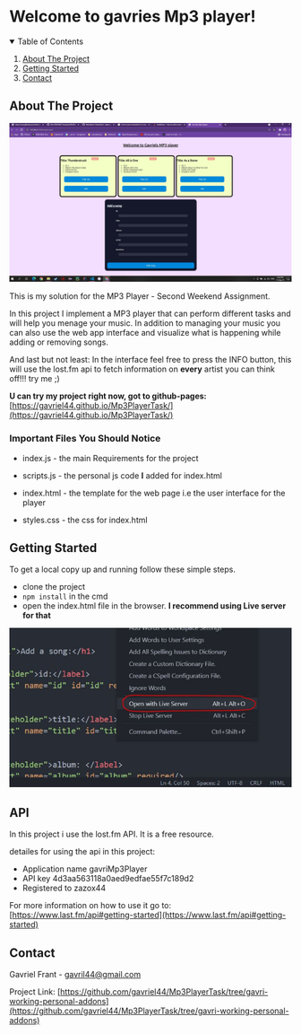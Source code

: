 # Welcome to gavries Mp3 player!

<!-- TABLE OF CONTENTS -->
<details open="open">
  <summary>Table of Contents</summary>
  <ol>
    <li>
      <a href="#about-the-project">About The Project</a>
    </li>
    <li>
      <a href="#getting-started">Getting Started</a>
    </li>
    <li><a href="#contact">Contact</a></li>
  </ol>
</details>

<!-- ABOUT THE PROJECT -->

## About The Project

![project main front](./readMeImages/project_front.jpg?raw=true 'project_front')

This is my solution for the MP3 Player - Second Weekend Assignment.

In this project I implement a MP3 player that can perform different tasks
and will help you menage your music. In addition to managing your music you can also
use the web app interface and visualize what is happening while adding or removing songs.

And last but not least: In the interface feel free to press the INFO button, this will use
the lost.fm api to fetch information on <strong>every</strong> artist you can think off!!! try me ;)

<strong>U can try my project right now, got to github-pages:</strong> [https://gavriel44.github.io/Mp3PlayerTask/](https://gavriel44.github.io/Mp3PlayerTask/)

### Important Files You Should Notice

- index.js - the main Requirements for the project

- scripts.js - the personal js code <strong>I</strong> added for index.html
- index.html - the template for the web page i.e the user interface for the player
- styles.css - the css for index.html

<!-- GETTING STARTED -->

## Getting Started

To get a local copy up and running follow these simple steps.

- clone the project
- `npm install` in the cmd
- open the index.html file in the browser. <strong>I recommend using Live server for that</strong>

![Live server](readMeImages/Live_server.JPG?raw=true 'Live_server')

## API

In this project i use the lost.fm API. It is a free resource.

detailes for using the api in this project:

- Application name gavriMp3Player
- API key 4d3aa563118a0aed9edfae55f7c189d2
- Registered to zazox44

For more information on how to use it go to: [https://www.last.fm/api#getting-started](https://www.last.fm/api#getting-started)

<!-- CONTACT -->

## Contact

Gavriel Frant - gavril44@gmail.com

Project Link: [https://github.com/gavriel44/Mp3PlayerTask/tree/gavri-working-personal-addons](https://github.com/gavriel44/Mp3PlayerTask/tree/gavri-working-personal-addons)
